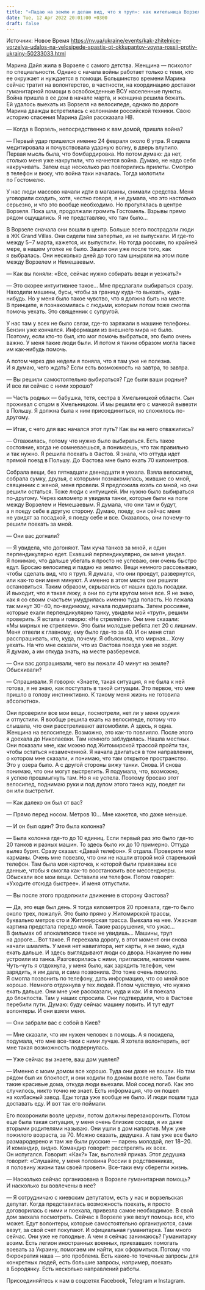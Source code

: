 ```yaml
---
title: "«Падаю на землю и делаю вид, что я труп»: как жительница Ворзеля на велосипеде убегала от российских танков — история спасения"
date: Tue, 12 Apr 2022 20:01:00 +0300
draft: false
---
```

Источник: Новое Время https://nv.ua/ukraine/events/kak-zhitelnice-vorzelya-udalos-na-velosipede-spastis-ot-okkupantov-voyna-rossii-protiv-ukrainy-50233033.html


Марина Дайя жила в Ворзеле с самого детства. Женщина — психолог по специальности. Однако с начала войны работает только с теми, кто ее окружает и нуждается в помощи. Большинство времени Марина сейчас тратит на волонтерство, в частности, на координацию доставки гуманитарной помощи в освобожденные ВСУ населенные пункты. Война пришла в ее дом в начале марта, и женщина решила бежать. Ей удалось выехать из Ворзеля на велосипеде, однако по дороге Марина дважды встретилась с колоннами российской техники. Свою историю спасения Марина Дайя рассказала НВ.



 — Когда в Ворзель, непосредственно к вам домой, пришла война?

 — Первый удар пришелся именно 24 февраля около 6 утра. Я сидела медитировала и почувствовала ударную волну, в дверь влупило. Первая мысль была, что бомбардировка. Но потом думаю: да нет, столько меня уже накрутили, что начнется война. Думаю, не надо себя накручивать. Затем еще несколько раз повторились прилеты. Смотрю в телефон и вижу, что война таки началась. Тогда молотили по Гостомелю.

 У нас люди массово начали идти в магазины, снимали средства. Меня уговорили сходить, хотя, честно говоря, я не думала, что это настолько серьезно, и что это вообще необходимо. Но прогулялась в центре Ворзеля. Пока шла, продолжали громить Гостомель. Взрывы прямо рядом ощущались. Я не представляю, что там было…

 В Ворзеле сначала они вошли в центр. Больше всего пострадали люди в ЖК Grand Villas. Они сидели там запертые, их не выпускали. И где-то между 5−7 марта, кажется, их выпустили. Но тогда россиян, по крайней мере, в нашем уголке не было. Зашли они уже после того, как я выбралась. Они несколько дней до того там шныряли на этом поле между Ворзелем и Немешаевым.

 — Как вы поняли: «Все, сейчас нужно собирать вещи и уезжать?»

 — Это скорее интуитивнее такое… Мне предлагали выбираться сразу. Находили машины, бусы, чтобы за границу куда-то выехать, куда-нибудь. Но у меня было такое чувство, что я должна быть на месте. В принципе, я познакомилась с людьми, которым потом тоже смогла помочь уехать. Это священник с супругой.

 У нас там у всех не было связи, где-то заряжали в машине телефоны. Бензин уже кончался. Информации из внешнего мира не было. Поэтому, если кто-то был, кто мог помочь выбраться, это было очень важно. У меня такие люди были. И потом я таким образом могла также им как-нибудь помочь.

 А потом через две недели я поняла, что я там уже не полезна. И я думаю, чего ждать? Если есть возможность на завтра, то завтра.

 — Вы решили самостоятельно выбираться? Где были ваши родные? И все ли сейчас с ними хорошо?

 — Часть родных — бабушка, тетя, сестра в Хмельницкой области. Сын проживал с отцом в Хмельницком. И мы решили его с мачехой вывезти в Польшу. Я должна была к ним присоединиться, но сложилось по-другому.

 — Итак, с чего для вас начался этот путь? Как вы на него отважились?

 — Отважилась, потому что нужно было выбираться. Есть такое состояние, когда не сомневаешься, а понимаешь, что так правильно и так нужно. Я решила поехать в Фастов. Я знала, что оттуда идет прямой поезд в Польшу. До Фастова мне было ехать 70 километров.

 Собрала вещи, без пятнадцати двенадцати я уехала. Взяла велосипед, собрала сумку, друзья, с которыми познакомилась, жившие со мной, священник с женой, меня провели. Я предложила ехать со мной, но они решили остаться. Тоже люди с интуицией. Им нужно было выбираться по-другому. Через километр я увидела танки, которые были на поле между Ворзелем и Немешаевым. Я думала, что они там и будут, а я поеду себе в другую сторону. Думаю, поеду, они сейчас меня не увидят за посадкой, я поеду себе и все. Оказалось, они почему-то решили поехать за мной.

 — Они вас догнали?

 — Я увидела, что догоняют. Там куча танков за мной, и один перпендикулярно едет. Ехавший перпендикулярно, он меня увидел. Я понимаю, что дальше убегать я просто не успеваю, они очень быстро едут. Бросаю велосипед и падаю на землю. Вещи немного рассовываю, чтобы сделать вид, что я труп. Я думала, что они проедут, развернутся, или как-то они меня минуют. А именно в этом месте они решили остановиться. Таким образом, скрывались от наших вдоль посадки. И выходит, что я такая лежу, а они по сути кругом меня все. Я не знаю, как я со своим счастьем умудрилась именно туда попасть. Но лежала так минут 30−40, по-видимому, начала подмерзать. Затем россияне, которые ехали перпендикулярно танку, увидели мой «труп», решили проверить. Я встала и говорю: «Не стреляйте». Они мне сказали: «Мы мирных не стреляем». Это были молодые ребята лет 20 с лишним. Меня отвели к главному, ему было где-то за 40. И он меня стал расспрашивать, кто, куда, почему. Я объяснила, что мирная… Хочу уехать. На что мне сказали, что из Фастова поезда уже не ходят. Я думаю, а им откуда знать, на месте разберемся.

 — Они вас допрашивали, чего вы лежали 40 минут на земле? Обыскивали?

— Спрашивали. Я говорю: «Знаете, такая ситуация, я не была к ней готова, я не знаю, как поступать в такой ситуации. Это первое, что мне пришло в голову инстинктивно. К такому меня жизнь не готовила абсолютно».

 Они проверили все мои вещи, посмотрели, нет ли у меня оружия и отпустили. Я вообще решила ехать на велосипеде, потому что слышала, что они расстреливают автомобили. А здесь, я одна. Женщина на велосипеде. Возможно, это как-то повлияло. После этого я доехала до Николаевки. Там немного заблудилась. Нашла местных. Они показали мне, как можно под Житомирской трассой пройти так, чтобы остаться незамеченной. Я начала двигаться в том направлении, о котором мне сказали, и понимаю, что там открытое пространство. Это у озера было. А с другой стороны вижу танки. Снова. И снова понимаю, что они могут выстрелить. Я подумала, что, возможно, я успею прошмыгнуть там. Но я не успела. Поэтому бросаю этот велосипед, поднимаю руки и под дулом этого танка жду, поедет ли он или выстрелит.

— Как далеко он был от вас?

 — Прямо перед носом. Метров 10… Мне кажется, что даже меньше.

 — И он был один? Это была колонна?

 — Была колонна где-то до 10 единиц. Если первый раз это было где-то 20 танков и разных машин. То здесь было их до 10 примерно. Оттуда вылез бурят. Сразу сказал: «Давай телефон». Я отдала. Проверили мои карманы. Очень мне повезло, что они не нашли второй мой старенький телефон. Там была моя карточка, к которой были привязаны все данные, чтобы я смогла как-то восстановить все мессенджеры. Обыскали все мои вещи. Оставила им телефон. Потом говорят: «Уходите отсюда быстрее». И меня отпустили.

— Вы после этого продолжили движение в сторону Фастова?

 — Да, это еще был день. Я тогда километров 20 проехала, где-то было около трех, пожалуй. Это было прямо у Житомирской трассы, буквально метров сто и Житомирская трасса. Выехала на нее. Ужасная картина предстала передо мной. Такие разрушения, что ужас… В фильмах об апокалипсисе такое не увидишь… Машины, труп на дороге… Вот такое. Я переехала дорогу, в этот момент они снова начали шмалять. У меня нет навигатора, нет карты, я не знаю, куда ехать дальше. И здесь выглядывают люди со двора. Накануне по ним устроили из танка. Разговорилась с ними, пригласили, напоили чаем. Чуть-чуть я отдохнула, у меня было, как зарядить телефон, чем зарядить, я им дала, и сама позвонила. Это тоже очень помогло. Я смогла позвонить по телефону, дать информацию, что со мной все хорошо. Немного отдохнула у тех людей. Потом чувствую, что нужно ехать дальше. Они мне уже рассказали, куда и как. И я поехала до блокпоста. Там у наших спросила. Они подтвердили, что в Фастове перебили пути. Думаю: буду сейчас машину ловить. И тут едут волонтеры. И они взяли меня.

 — Они забрали вас с собой в Киев?

 — Мне сказали, что им нужен человек в помощь. А я посидела, подумала, что мне все-таки с ними лучше. Я хотела волонтерить, вот мне такая возможность подвернулась.

 — Уже сейчас вы знаете, ваш дом уцелел?

 — Именно с моим домом все хорошо. Туда они даже не вошли. Но там рядом был их блокпост, и они ходили по домам возле него. Там были такие красивые дома, откуда люди выехали. Мой сосед погиб. Как это случилось, никто точно не знает. Есть информация, что он пошел на колбасный завод. Еды тогда уже вообще не было. И люди пошли туда доставать еду. И вот так его поймали.

 Его похоронили возле церкви, потом должны перезахоронить. Потом еще была такая ситуация, у меня очень близкие соседи, я их даже вторыми родителями называю. Они ушли в дом напротив. Муж уже пожилого возраста, за 70. Можно сказать, дедушка. А там уже все было размародерено и там же были русские — парень молодой, лет 18−20. И командир, видно. Командир говорит: расстрелять их всех. Он испугался. Говорит: «Как?» Так, выполняй приказ. Этот дедушка говорит: «Слушайте, у меня половина России в родственниках, я половину жизни там своей провел». Все-таки ему сберегли жизнь.

 — Насколько сейчас организована в Ворзеле гуманитарная помощь? И насколько вы вовлечены в нее?

 — Я сотрудничаю с киевским депутатом, есть у нас и ворзельская депутат. Когда представилась возможность поехать, я просто договорилась с ними и поехала, привезла самое необходимое. В свой дом заехала посмотреть. Сейчас в Ворзеле уже везут помощь все, кто может. Едут волонтеры, которые самостоятельно организуются, сами везут, за свой счет покупают. И официальная гуманитарка. Там много сейчас. Они уже не голодные. А чем я сейчас занимаюсь? Гуманитарку возим. Есть легион иностранных военных, приехавших помогать воевать за Украину, помогаем им найти, как оформиться. Потому что бюрократия наша — это проблема. Есть какие-то точечные запросы для конкретных людей, есть большие запросы, например, поехать в Бородянку. Есть несколько направлений работы.

Присоединяйтесь к нам в соцсетях Facebook, Telegram и Instagram.

